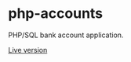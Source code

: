 # php-accounts
PHP/SQL bank account application.

[Live version](https://web.njit.edu/~drv6/download/login.html)
